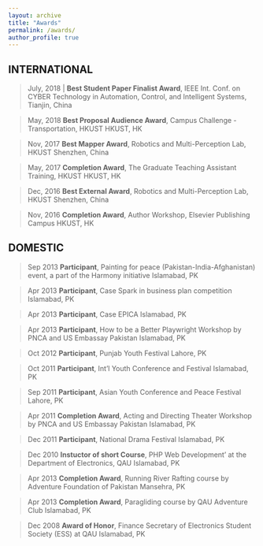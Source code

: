 ```yaml
---
layout: archive
title: "Awards"
permalink: /awards/
author_profile: true
---
```

## INTERNATIONAL
> July, 2018 | **Best Student Paper Finalist Award**, IEEE Int. Conf. on CYBER Technology in Automation, Control, and
Intelligent Systems, Tianjin, China

> May, 2018 **Best Proposal Audience Award**, Campus Challenge - Transportation, HKUST HKUST, HK

> Nov, 2017 **Best Mapper Award**, Robotics and Multi-Perception Lab, HKUST Shenzhen, China

> May, 2017 **Completion Award**, The Graduate Teaching Assistant Training, HKUST HKUST, HK

> Dec, 2016 **Best External Award**, Robotics and Multi-Perception Lab, HKUST Shenzhen, China

> Nov, 2016 **Completion Award**, Author Workshop, Elsevier Publishing Campus HKUST, HK

## DOMESTIC
> Sep 2013 **Participant**, Painting for peace (Pakistan-India-Afghanistan) event, a part of the Harmony initiative Islamabad, PK

> Apr 2013 **Participant**, Case Spark in business plan competition Islamabad, PK

> Apr 2013 **Participant**, Case EPICA Islamabad, PK

> Apr 2013 **Participant**, How to be a Better Playwright Workshop by PNCA and US Embassay Pakistan Islamabad, PK

> Oct 2012 **Participant**, Punjab Youth Festival Lahore, PK

> Oct 2011 **Participant**, Int’l Youth Conference and Festival Islamabad, PK

> Sep 2011 **Participant**, Asian Youth Conference and Peace Festival Lahore, PK

> Apr 2011 **Completion Award**, Acting and Directing Theater Workshop by PNCA and US Embassay Pakistan Islamabad, PK

> Dec 2011 **Participant**, National Drama Festival Islamabad, PK

> Dec 2010 **Instuctor of short Course**, PHP Web Development’ at the Department of Electronics, QAU Islamabad, PK

> Apr 2013 **Completion Award**, Running River Rafting course by Adventure Foundation of Pakistan Mansehra, PK

> Apr 2013 **Completion Award**, Paragliding course by QAU Adventure Club Islamabad, PK

> Dec 2008 **Award of Honor**, Finance Secretary of Electronics Student Society (ESS) at QAU Islamabad, PK